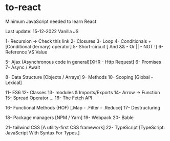 # to-react
Minimum JavaScript needed to learn React

Last update: 15-12-2022
Vanilla JS

1- Recursion → Check this link
2- Closures
3- Loop
4- Conditionals + [Conditional (ternary) operator]
5- Short-circuit [ And && - Or || - NOT !]
6- Reference VS Value



5- Ajax (Asynchronous code in general)[XHR - Http Request]
6- Promises
7- Async / Await


8- Data Structure [Objects / Arrays]
9- Methods 
10- Scoping [Global - Lexical]



11- ES6 
12- Classes
13- modules & Imports/Exports
14- Arrow → Function
15- Spread Operator …
16- The Fetch API




16- Functional Methods (HOF) [.Map - .Filter - .Reduce]
17- Destructuring



18- Package managers [NPM / Yarn]
19- Webpack
20- Bable



21- tailwind CSS [A utility-first CSS framework]
22- TypeScript [TypeScript: JavaScript With Syntax For Types.]


